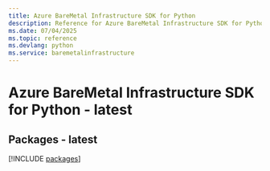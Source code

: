 ```yaml
---
title: Azure BareMetal Infrastructure SDK for Python
description: Reference for Azure BareMetal Infrastructure SDK for Python
ms.date: 07/04/2025
ms.topic: reference
ms.devlang: python
ms.service: baremetalinfrastructure
---
```

# Azure BareMetal Infrastructure SDK for Python - latest
## Packages - latest
[!INCLUDE [packages](baremetal-infrastructure-index.md)]